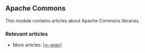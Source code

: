 ## Apache Commons

This module contains articles about Apache Commons libraries.

### Relevant articles

- More articles: [[<--prev]](../libraries-apache-commons)